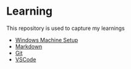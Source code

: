 # Learning
This repository is used to capture my learnings

* [Windows Machine Setup](./WINDOWS_MACHINE_SETUP.md)
* [Markdown](MARKDOWN.md)
* [Git](GIT.md)
* [VSCode](VSCODE.md)
